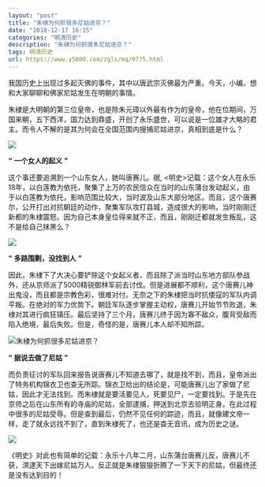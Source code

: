 ```yaml
---
layout: "post"
title: "朱棣为何抓很多尼姑进京？"
date: "2018-12-17 16:15"
categories: "明清历史"
description: "朱棣为何抓很多尼姑进京？"
tags: 明清历史
url: https://www.y5000.com/zgls/mq/9775.html
---
```






我国历史上出现过多起灭佛的事件，其中以唐武宗灭佛最为严重。今天，小编，想和大家聊聊和佛家尼姑发生在明朝的事情。

朱棣是大明朝的第三位皇帝，也是除朱元璋以外最有作为的皇帝，他在位期间，万国来朝，五下西洋，国力达到鼎盛，开创了永乐盛世，可以说是一位雄才大略的君主。而令人不解的是其为何会在全国范围内搜捕尼姑进京，真相到底是什么？

![](https://img.y5000.com/uploads/allimg/170109/141R530R-0.jpg)

**“** **一个女人的起义** **”**

这个事还要追溯到一个山东女人，她叫唐赛儿。据,
<明史>记载：这个女人在永乐18年，以白莲教为依托，聚集了上万的农民信众在当时的山东蒲台发动起义，由于以白莲教为依托，影响范围比较大，当时波及山东大部分地区。而且，这个唐赛尔，公开打出对抗朝廷的动作，聚集军队攻打县城，造成很大的影响，当时刚刚迁新都的朱棣震怒。因为自己本身皇位得来就不正，而且，刚刚迁都就发生叛乱，这不是给自己抹黑么？

![](https://img.y5000.com/uploads/allimg/170109/141R54913-1.jpg)

**“** **多路围剿，没找到人** **”**

因此，朱棣下了大决心要铲除这个女起义者，而且除了派当时山东地方部队参战外，还从京师派了5000精锐御林军前去讨伐。但是进展都不顺利，这个唐赛儿神出鬼没，而且都是宗教色彩，很难对付。无奈之下的朱棣把当时抗倭寇的军队内调平叛。在绝对的军力优势下。朝廷军队逐步掌握主动权，唐赛儿开始节节败退，朱棣对其进行疯狂镇压。最后坚持了三个月，唐赛儿终于因为寡不敌众，腹背受敌而陷入绝境，最后失败。但是，奇怪的是，唐赛儿本人却不知所踪。

![朱棣为何抓很多尼姑进京？](/uploads/allimg/170109/6-1F109141619611.JPG)

**“** **据说去做了尼姑** **”**

而负责征讨的军队回来报告说唐赛儿不知道去哪了，就是找不到，而且，皇帝派出了特务机构锦衣卫也查无所踪。锦衣卫给出的结论是，可能唐赛儿出了家做了尼姑，因此才无法找到。而朱棣就是要活要见人，死要见尸，一定要找到。于是先在京师之后在山东所有的寺庙的尼姑，全部逮捕，押送到北京去验明正身。在此过程中很多的尼姑受辱。但是查到最后，仍然不见任何的踪迹，而且，就像建文帝一样，走了就永远找不到了，直到朱棣死了，也还是杳无音讯，成为历史之谜。

![](https://img.y5000.com/uploads/allimg/170109/141R5J09-2.jpg)

《明史》对此也有简单的记载：永乐十八年二月，山东蒲台唐赛儿反，唐赛儿不获，溟逮天下出嫁尼姑万人。反正就是朱棣狠狠折腾了一下天下的尼姑，但最终还是没有达到目的！
